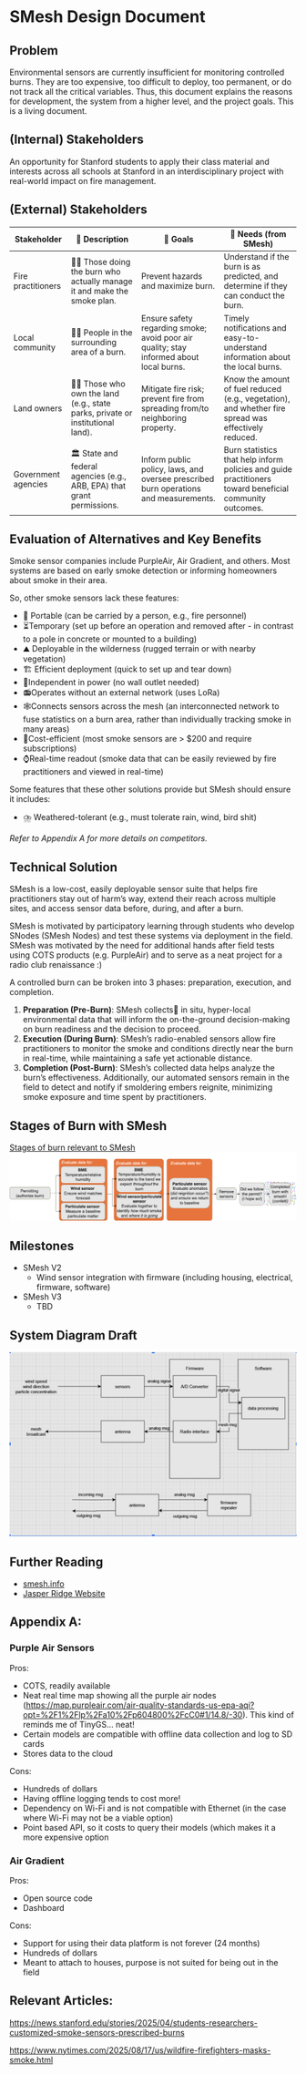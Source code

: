 # SMesh Design Document

## Problem
Environmental sensors are currently insufficient for monitoring controlled burns. They are too expensive, too difficult to deploy, too permanent, or do not track all the critical variables. Thus, this document explains the reasons for development, the system from a higher level, and the project goals. This is a living document.

## (Internal) Stakeholders
An opportunity for Stanford students to apply their class material and interests across all schools at Stanford in an interdisciplinary project with real-world impact on fire management.

## (External) Stakeholders

| Stakeholder         | 👤 Description                                                                 | 🎯 Goals                                                                                  | 📌 Needs (from SMesh)                                                                                  |
|---------------------|--------------------------------------------------------------------------------|-------------------------------------------------------------------------------------------|--------------------------------------------------------------------------------------------------------|
| Fire practitioners  | 🧑‍🚒 Those doing the burn who actually manage it and make the smoke plan.      | Prevent hazards and maximize burn.                                                       | Understand if the burn is as predicted, and determine if they can conduct the burn.                   |
| Local community     | 🧑‍🍼 People in the surrounding area of a burn.                                 | Ensure safety regarding smoke; avoid poor air quality; stay informed about local burns.  | Timely notifications and easy-to-understand information about the local burns.                        |
| Land owners         | 🧑‍🌾 Those who own the land (e.g., state parks, private or institutional land). | Mitigate fire risk; prevent fire from spreading from/to neighboring property.            | Know the amount of fuel reduced (e.g., vegetation), and whether fire spread was effectively reduced.  |
| Government agencies | 🏛️ State and federal agencies (e.g., ARB, EPA) that grant permissions.         | Inform public policy, laws, and oversee prescribed burn operations and measurements.     | Burn statistics that help inform policies and guide practitioners toward beneficial community outcomes. |


## Evaluation of Alternatives and Key Benefits
Smoke sensor companies include PurpleAir, Air Gradient, and others. Most systems are based on early smoke detection or informing homeowners about smoke in their area. 

So, other smoke sensors lack these features:
- 🧺 Portable (can be carried by a person, e.g., fire personnel)
- ⏳Temporary (set up before an operation and removed after - in contrast to a pole in concrete or mounted to a building)
- ⛰️ Deployable in the wilderness (rugged terrain or with nearby vegetation)
- 🏗️ Efficient deployment (quick to set up and tear down)
- 🔋Independent in power (no wall outlet needed)
- 📻Operates without an external network (uses LoRa)
- 🕸️Connects sensors across the mesh (an interconnected network to fuse statistics on a burn area, rather than individually tracking smoke in many areas)
- 💸Cost-efficient (most smoke sensors are > $200 and require subscriptions)
- ⌚Real-time readout (smoke data that can be easily reviewed by fire practitioners and viewed in real-time)

Some features that these other solutions provide but SMesh should ensure it includes:
- ⛈️ Weathered-tolerant (e.g., must tolerate rain, wind, bird shit)

*Refer to Appendix A for more details on competitors.*


## Technical Solution
SMesh is a low-cost, easily deployable sensor suite that helps fire practitioners stay out of harm’s way, extend their reach across multiple sites, and access sensor data before, during, and after a burn. 

SMesh is motivated by participatory learning through students who develop SNodes (SMesh Nodes) and test these systems via deployment in the field. SMesh was motivated by the need for additional hands after field tests using COTS products (e.g. PurpleAir) and to serve as a neat project for a radio club renaissance :)

A controlled burn can be broken into 3 phases: preparation, execution, and completion.

1. **Preparation (Pre-Burn)**: SMesh collects📍 in situ, hyper-local environmental data that will inform the on-the-ground decision-making on burn readiness and the decision to proceed.
2. **Execution (During Burn)**: SMesh’s radio-enabled sensors allow fire practitioners to monitor the smoke and conditions directly near the burn in real-time, while maintaining a safe yet actionable distance.
3. **Completion (Post-Burn)**: SMesh’s collected data helps analyze the burn’s effectiveness. Additionally, our automated sensors remain in the field to detect and notify if smoldering embers reignite, minimizing smoke exposure and time spent by practitioners. 

## Stages of Burn with SMesh

[Stages of burn relevant to SMesh](https://drive.google.com/file/d/10ZmHX2mpOb0zJfc1fuZxuQouQlUWYTYH/view?usp=drive_link)
![alt text](images/burn-stages.png)


## Milestones
- SMesh V2
    - Wind sensor integration with firmware (including housing, electrical, firmware, software)
- SMesh V3
    - TBD

## System Diagram Draft
![alt text](images/system-diagram.png)

## Further Reading
- [smesh.info](http://smesh.info)
- [Jasper Ridge Website](https://jrbp.stanford.edu/research/projects/quantifying-and-characterizing-particulate-matter-prescribed-fire-smoke-towards-0)

## Appendix A:
### Purple Air Sensors
Pros:
- COTS, readily available
- Neat real time map showing all the purple air nodes (https://map.purpleair.com/air-quality-standards-us-epa-aqi?opt=%2F1%2Flp%2Fa10%2Fp604800%2FcC0#1/14.8/-30). This kind of reminds me of TinyGS… neat!
- Certain models are compatible with offline data collection and log to SD cards
- Stores data to the cloud

Cons:
- Hundreds of dollars
- Having offline logging tends to cost more!
- Dependency on Wi-Fi and is not compatible with Ethernet (in the case where Wi-Fi may not be a viable option)
- Point based API, so it costs to query their models (which makes it a more expensive option

### Air Gradient
Pros:
- Open source code
- Dashboard

Cons:
- Support for using their data platform is not forever (24 months)
- Hundreds of dollars
- Meant to attach to houses, purpose is not suited for being out in the field

## Relevant Articles:
https://news.stanford.edu/stories/2025/04/students-researchers-customized-smoke-sensors-prescribed-burns

https://www.nytimes.com/2025/08/17/us/wildfire-firefighters-masks-smoke.html


